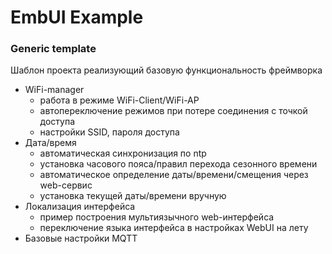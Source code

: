 # EmbUI Example

### Generic template

Шаблон проекта реализующий базовую функциональность фреймворка

  - WiFi-manager
    - работа в режиме WiFi-Client/WiFi-AP
    - автопереключение режимов при потере соединения с точкой доступа
    - настройки SSID, пароля доступа
  - Дата/время
    - автоматическая синхронизация по ntp
    - установка часового пояса/правил перехода сезонного времени
    - автоматическое определение даты/времени/смещения через web-сервис  
    - установка текущей даты/времени вручную  
  - Локализация интерфейса
    -  пример построения мультиязычного web-интерфейса
    -  переключение языка интерфейса в настройках WebUI на лету
  - Базовые настройки MQTT

